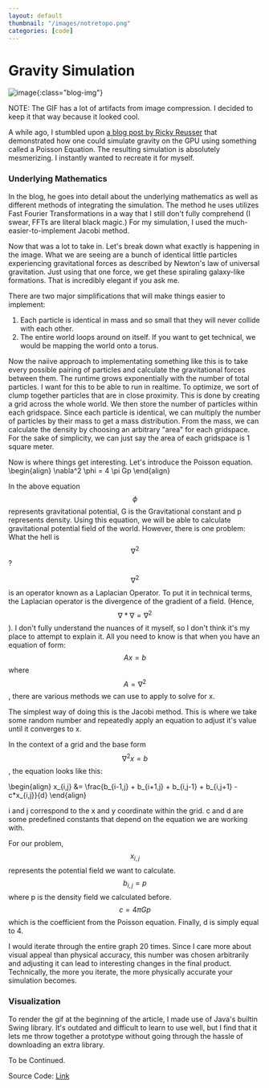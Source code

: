 ```yaml
---
layout: default
thumbnail: "/images/notretopo.png"
categories: [code]
---
```


# Gravity Simulation

![image](/images/gravity.gif){:class="blog-img"}

<script src="https://cdn.mathjax.org/mathjax/latest/MathJax.js?config=TeX-AMS-MML_HTMLorMML" type="text/javascript"></script>

NOTE: The GIF has a lot of artifacts from image compression. I decided to keep it that way because it looked cool.

A while ago, I stumbled upon [a blog post by Ricky Reusser](https://observablehq.com/@rreusser/2d-n-body-gravity-with-poissons-equation) 
that demonstrated how one could simulate gravity on the GPU using something called a Poisson Equation.
The resulting simulation is absolutely mesmerizing. I instantly wanted to recreate it for myself.

### Underlying Mathematics

In the blog, he goes into detail about the underlying mathematics as well as different methods of integrating the simulation.
The method he uses utilizes Fast Fourier Transformations in a way that I still don't fully comprehend (I swear, FFTs are literal black magic.)
For my simulation, I used the much-easier-to-implement Jacobi method.

Now that was a lot to take in. Let's break down what exactly is happening in the image.
What we are seeing are a bunch of identical little particles experiencing gravitational forces as described by Newton's law of universal gravitation.
Just using that one force, we get these spiraling galaxy-like formations. That is incredibly elegant if you ask me.

There are two major simplifications that will make things easier to implement:
1. Each particle is identical in mass and so small that they will never collide with each other.
2. The entire world loops around on itself. If you want to get technical, we would be mapping the world onto a torus.

Now the naiive approach to implementating something like this is to take every possible pairing of particles and calculate the gravitational forces between them.
The runtime grows exponentially with the number of total particles. I want for this to be able to run in realtime. To optimize, we sort of clump together particles that are in close proximity. 
This is done by creating a grid across the whole world. We then store the number of particles within each gridspace. 
Since each particle is identical, we can multiply the number of particles by their mass to get a mass distribution. 
From the mass, we can calculate the density by choosing an arbitrary "area" for each gridspace. 
For the sake of simplicity, we can just say the area of each gridspace is 1 square meter.

Now is where things get interesting. Let's introduce the Poisson equation.
\begin{align}
\nabla^2 \phi = 4 \pi Gp
\end{align}

In the above equation $$\phi$$ represents gravitational potential, G is the Gravitational constant and p represents density. 
Using this equation, we will be able to calculate gravitational potential field of the world. 
However, there is one problem: What the hell is $$\nabla^2$$?

$$\nabla^2$$ is an operator known as a Laplacian Operator. 
To put it in technical terms, the Laplacian operator is the divergence of the gradient of a field. (Hence, $$\nabla * \nabla = \nabla^2$$).
I don't fully understand the nuances of it myself, so I don't think it's my place to attempt to explain it.
All you need to know is that when you have an equation of form: $$Ax = b$$ where $$A=\nabla^2$$, there are various methods we can use to apply to solve for x.

The simplest way of doing this is the Jacobi method. This is where we take some random number and repeatedly apply an equation to adjust it's value until it converges to x.

In the context of a grid and the base form $$\nabla^2x = b$$, the equation looks like this:

\begin{align}
x_{i,j} &= \frac{b_{i-1,j} + b_{i+1,j} + b_{i,j-1} + b_{i,j+1} - c*x_{i,j}}{d}
\end{align}

i and j correspond to the x and y coordinate within the grid. c and d are some predefined constants that depend on the equation we are working with.

For our problem, $$x_{i,j}$$ represents the potential field we want to calculate. $$b_{i,j}  = p$$  where p is the density field we calculated before. $$c = 4 \pi Gp$$ which is the coefficient from the Poisson equation.
Finally, d is simply equal to 4. 

I would iterate through the entire graph 20 times. 
Since I care more about visual appeal than physical accuracy, this number was chosen arbitrarily and adjusting it can lead to interesting changes in the final product.
Technically, the more you iterate, the more physically accurate your simulation becomes.

### Visualization

To render the gif at the beginning of the article, I made use of Java's builtin Swing library. It's outdated and difficult to learn to use well,
but I find that it lets me throw together a prototype without going through the hassle of downloading an extra library.

To be Continued.

Source Code: [Link](https://github.com/bhespiritu/physics-toys)